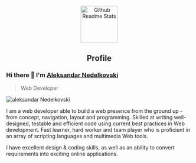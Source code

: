 <p align="center">
 <img width="100px" src="https://res.cloudinary.com/anuraghazra/image/upload/v1594908242/logo_ccswme.svg" align="center" alt="Github Readme Stats" />
 <h2 align="center">Profile</h2>
</p>

### Hi there 👋 I'm [Aleksandar Nedelkovski](https://www.nedelkovskialeks.com/)
> Web Developer

<img src="https://komarev.com/ghpvc/?username=anandmainali" alt="aleksandar Nedelkovski" />

<div>
 <p> I am a web developer able to build a web presence from the ground up - from concept, navigation, layout and programming. Skilled at writing well-designed, testable and efficient code using current best practices in Web development. Fast learner, hard worker and team player who is proficient in an array of scripting languages and multimedia Web tools. </p
  <p> I have excellent design & coding skills, as well as an ability to convert requirements into exciting online applications.</p>
</div>
